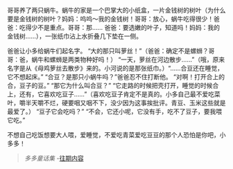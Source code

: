 哥哥养了两只蜗牛。蜗牛的家是一个巴掌大的小纸盒，一片金钱树的树叶（为什么要是金钱树的树叶？妈妈：呜呜～我的金钱树！哥哥：放心，蜗牛吃得很少！爸爸：吃得少不是重点。哥哥：那…… 爸爸：要选嫩的叶子，知道吗！妈妈：我的金钱树……），一张纸巾沾上水折叠几下垫在一侧。

爸爸让小多给蜗牛们起名字。
“大的那只叫萝丝！”（爸爸：确定不是螺蛳？哥哥：爸，蜗牛和螺蛳是两类物种好吗！）
“一天，萝丝在河边散步……”（哦，原来名字是从《母鸡萝丝去散步》来的。小河说的是那张纸巾。）“……合豆还在睡觉，它不想起床。”
“合豆？是那只小蜗牛吗？”爸爸忍不住打断他。
“对啊！打开合上的合，豆子的豆。”
“那它为什么叫合豆？”
“它走路的时候把壳打开，睡觉的时候合上，还有，它喜欢吃豆子……”（喜欢吃豆子肯定不是真的。小多自己最不爱吃菜叶，嚼半天嚼不烂，硬要咽又咽不下，没少因为这事挨批评。青豆、玉米这些就是最爱了。）
“豆子它会吃吗？”
“不会，它还小呢，它没有手，吃不了豆子，要我喂它吃。”

不想自己吃饭想要大人喂，爱睡觉，不爱吃青菜爱吃豆豆的那个人恐怕是你吧，小多多！

>*多多童话集* -[往期内容](http://www.jianshu.com/notebooks/6723693/latest)
